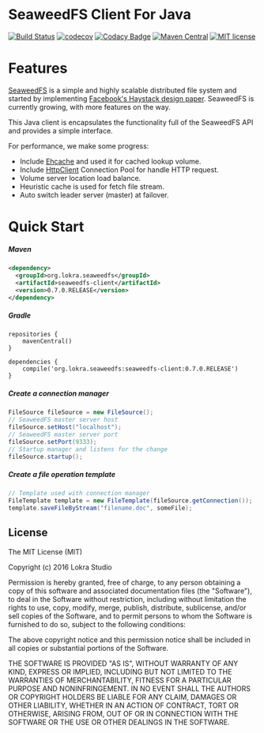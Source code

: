# SeaweedFS Client For Java

[![Build Status](https://travis-ci.org/lokra-platform/seaweedfs-client.svg?branch=master)](https://travis-ci.org/lokra-platform/seaweedfs-client)
[![codecov](https://codecov.io/gh/lokra-platform/seaweedfs-client/branch/master/graph/badge.svg)](https://codecov.io/gh/lokra-platform/seaweedfs-client)
[![Codacy Badge](https://api.codacy.com/project/badge/Grade/2a98cfb79ad04905940aef2fc5791390)](https://www.codacy.com/app/chihosin/seaweedfs-client?utm_source=github.com&amp;utm_medium=referral&amp;utm_content=lokra-platform/seaweedfs-client&amp;utm_campaign=Badge_Grade)
[![Maven Central](http://img.shields.io/badge/maven_central-0.7.1.RELEASE-brightgreen.svg)](https://search.maven.org/#artifactdetails%7Corg.lokra.seaweedfs%7Cseaweedfs-client%7C0.7.1.RELEASE%7Cjar)
[![MIT license](http://img.shields.io/badge/license-MIT-blue.svg)](http://opensource.org/licenses/MIT)

# Features
[SeaweedFS](https://github.com/chrislusf/seaweedfs) is a simple and highly scalable distributed file system and started by implementing [Facebook's Haystack design paper](http://www.usenix.org/event/osdi10/tech/full_papers/Beaver.pdf). SeaweedFS is currently growing, with more features on the way.

This Java client is encapsulates the functionality full of the SeaweedFS API and provides a simple interface.

For performance, we make some progress:
* Include [Ehcache](https://github.com/ehcache/ehcache3) and used it for cached lookup volume.
* Include [HttpClient](https://github.com/apache/httpclient) Connection Pool for handle HTTP request.
* Volume server location load balance.
* Heuristic cache is used for fetch file stream.
* Auto switch leader server (master) at failover.

# Quick Start

##### Maven

```xml
<dependency>
  <groupId>org.lokra.seaweedfs</groupId>
  <artifactId>seaweedfs-client</artifactId>
  <version>0.7.0.RELEASE</version>
</dependency>
```

##### Gradle
```
repositories {
    mavenCentral()
}

dependencies {
    compile('org.lokra.seaweedfs:seaweedfs-client:0.7.0.RELEASE')
}
```

##### Create a connection manager
```java
FileSource fileSource = new FileSource();
// SeaweedFS master server host
fileSource.setHost("localhost");
// SeaweedFS master server port
fileSource.setPort(9333);
// Startup manager and listens for the change
fileSource.startup();
```

##### Create a file operation template
```java
// Template used with connection manager
FileTemplate template = new FileTemplate(fileSource.getConnection());
template.saveFileByStream("filename.doc", someFile);
```

## License

The MIT License (MIT)

Copyright (c) 2016 Lokra Studio

Permission is hereby granted, free of charge, to any person obtaining a copy
of this software and associated documentation files (the "Software"), to deal
in the Software without restriction, including without limitation the rights
to use, copy, modify, merge, publish, distribute, sublicense, and/or sell
copies of the Software, and to permit persons to whom the Software is
furnished to do so, subject to the following conditions:

The above copyright notice and this permission notice shall be included in all
copies or substantial portions of the Software.

THE SOFTWARE IS PROVIDED "AS IS", WITHOUT WARRANTY OF ANY KIND, EXPRESS OR
IMPLIED, INCLUDING BUT NOT LIMITED TO THE WARRANTIES OF MERCHANTABILITY,
FITNESS FOR A PARTICULAR PURPOSE AND NONINFRINGEMENT. IN NO EVENT SHALL THE
AUTHORS OR COPYRIGHT HOLDERS BE LIABLE FOR ANY CLAIM, DAMAGES OR OTHER
LIABILITY, WHETHER IN AN ACTION OF CONTRACT, TORT OR OTHERWISE, ARISING FROM,
OUT OF OR IN CONNECTION WITH THE SOFTWARE OR THE USE OR OTHER DEALINGS IN THE
SOFTWARE.
